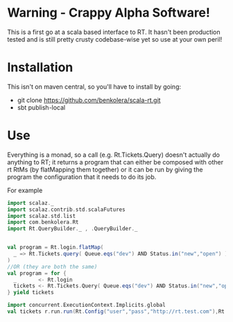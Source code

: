 Warning - Crappy Alpha Software!
================================

This is a first go at a scala based interface to RT. It hasn't been production
tested and is still pretty crusty codebase-wise yet so use at your own peril! 

Installation
============
This isn't on maven central, so you'll have to install by going:

* git clone https://github.com/benkolera/scala-rt.git
* sbt publish-local

Use
===
Everything is a monad, so a call (e.g. Rt.Tickets.Query) doesn't actually do
anything to RT; it returns a program that can either be composed with other
rt RtMs (by flatMapping them together) or it can be run by giving the program
the configuration that it needs to do its job.

For example

```scala
import scalaz._
import scalaz.contrib.std.scalaFutures
import scalaz.std.list
import com.benkolera.Rt
import Rt.QueryBuilder._ , .QueryBuilder._


val program = Rt.login.flatMap(
  _ => Rt.Tickets.query( Queue.eqs("dev") AND Status.in("new","open") )
)
//OR (they are both the same)
val program = for {
  _       <- Rt.login
  tickets <- Rt.Tickets.Query( Queue.eqs("dev") AND Status.in("new","open") )
} yield tickets

import concurrent.ExecutionContext.Implicits.global
val tickets r.run.run(Rt.Config("user","pass","http://rt.test.com"),Rt.emptyCookieJar)
```

